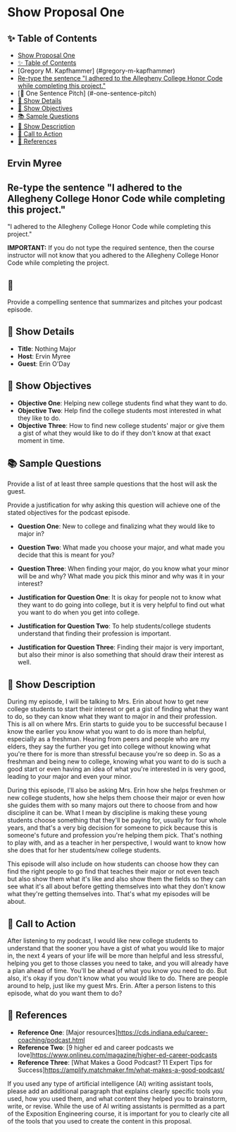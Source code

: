 # Show Proposal One

## ✨ Table of Contents

<!---toc start-->

* [Show Proposal One](#show-proposal-one)
* [✨ Table of Contents](#-table-of-contents)
* [Gregory M. Kapfhammer] (#gregory-m-kapfhammer)
* [Re-type the sentence "I adhered to the Allegheny College Honor Code while completing this project."](#re-type-the-sentence-i-adhered-to-the-allegheny-college-honor-code-while-completing-this-project)
* [🏁 One Sentence Pitch] (#-one-sentence-pitch)
* [🔬 Show Details](#-show-details)
* [📝 Show Objectives](#-show-objectives)
* [📚 Sample Questions](#-sample-questions)
* [🎉 Show Description](#-show-description)
* [📢 Call to Action](#-call-to-action)
* [🦜 References](#-references)

<!---toc end-->

## Ervin Myree

## Re-type the sentence "I adhered to the Allegheny College Honor Code while completing this project."

"I adhered to the Allegheny College Honor Code while completing this project."

**IMPORTANT:** If you do not type the required sentence, then the course instructor will not know that you adhered to the Allegheny College Honor Code while completing the project.

## 🏁

Provide a compelling sentence that summarizes and pitches your podcast episode.

## 🔬 Show Details

- **Title**: Nothing Major
- **Host**: Ervin Myree
- **Guest**: Erin O'Day

## 📝 Show Objectives

- **Objective One**: Helping new college students find what they want to do.
- **Objective Two**: Help find the college students most interested in what they like to do.
- **Objective Three**: How to find new college students' major or give them a gist of what they would like to do if they don't know at that exact moment in time.

## 📚 Sample Questions

Provide a list of at least three sample questions that the host will ask the guest.

Provide a justification for why asking this question will achieve one of the stated objectives for the podcast episode.

- **Question One**: New to college and finalizing what they would like to major in?
- **Question Two**: What made you choose your major, and what made you decide that this is meant for you?
- **Question Three**: When finding your major, do you know what your minor will be and why? What made you pick this minor and why was it in your interest?

- **Justification for Question One**: It is okay for people not to know what they want to do going into college, but it is very helpful to find out what you want to do when you get into college.
- **Justification for Question Two**: To help students/college students understand that finding their profession is important.  
- **Justification for Question Three**: Finding their major is very important, but also their minor is also something that should draw their interest as well.

## 🎉 Show Description

During my episode, I will be talking to Mrs. Erin about how to get new college students to start their interest or get a gist of finding what they want to do, so they can know what they want to major in and their profession. This is all on where Mrs. Erin starts to guide you to be successful because I know the earlier you know what you want to do is more than helpful, especially as a freshman. Hearing from peers and people who are my elders, they say the further you get into college without knowing what you're there for is more than stressful because you're so deep in. So as a freshman and being new to college, knowing what you want to do is such a good start or even having an idea of what you're interested in is very good, leading to your major and even your minor.

During this episode, I'll also be asking Mrs. Erin how she helps freshmen or new college students, how she helps them choose their major or even how she guides them with so many majors out there to choose from and how discipline it can be. What I mean by discipline is making these young students choose something that they'll be paying for, usually for four whole years, and that's a very big decision for someone to pick because this is someone's future and profession you're helping them pick. That's nothing to play with, and as a teacher in her perspective, I would want to know how she does that for her students/new college students.

This episode will also include on how students can choose how they can find the right people to go find that teaches their major or not even teach but also show them what it's like and also show them the fields so they can see what it's all about before getting themselves into what they don't know what they're getting themselves into. That's what my episodes will be about.

## 📢 Call to Action

After listening to my podcast, I would like new college students to understand that the sooner you have a gist of what you would like to major in, the next 4 years of your life will be more than helpful and less stressful, helping you get to those classes you need to take, and you will already have a plan ahead of time. You'll be ahead of what you know you need to do. But also, it's okay if you don't know what you would like to do. There are people around to help, just like my guest Mrs. Erin. After a person listens to this episode, what do you want them to do?

## 🦜 References

- **Reference One**: [Major resources]<https://cds.indiana.edu/career-coaching/podcast.html>
- **Reference Two**: [9 higher ed and career podcasts we love]<https://www.onlineu.com/magazine/higher-ed-career-podcasts>
- **Reference Three**: [What Makes a Good Podcast? 11 Expert Tips for Success]<https://amplify.matchmaker.fm/what-makes-a-good-podcast/>

If you used any type of artificial intelligence (AI) writing assistant tools, please add an additional paragraph that explains clearly specific tools you used, how you used them, and what content they helped you to brainstorm, write, or revise. While the use of AI writing assistants is permitted as a part of the Exposition Engineering course, it is important for you to clearly cite all of the tools that you used to create the content in this proposal.
